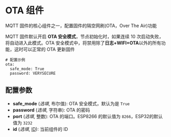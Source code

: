 # OTA 组件

MQTT 固件的核心组件之一，配置固件的隔空网刷(OTA，Over The Air)功能

MQTT 固件默认开启 **OTA 安全模式**，节点初始化时，如果连续 10 次启动失败，将自动进入此模式。OTA 安全模式中，将禁用除了**日志+WIFI+OTA**以外的所有功能，这时可以正常的 OTA 更新固件

```
# 配置示例
ota:
  safe_mode: True
  password: VERYSECURE
```

## 配置参数

- **safe_mode** (*选填*, 布尔值): OTA 安全模式，默认为是 `True`
- **password** (*选填*, 字符串): OTA 的密码
- **port** (*选填*, 整数): OTA 的端口。ESP8266 的默认值为 `8266`，ESP32的默认值为 `3232`
- **id** (*选填*, [ID](mqtt/guides/configuration-types#id)): 当前组件的 ID


